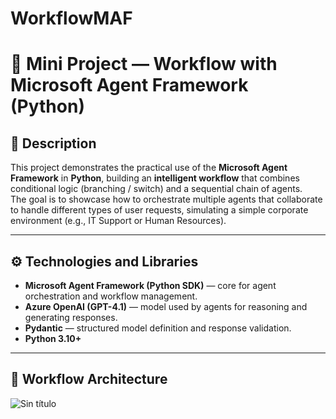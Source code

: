 # WorkflowMAF

# 🧠 Mini Project — Workflow with Microsoft Agent Framework (Python)

## 📘 Description

This project demonstrates the practical use of the **Microsoft Agent Framework** in **Python**, building an **intelligent workflow** that combines conditional logic (branching / switch) and a sequential chain of agents.  
The goal is to showcase how to orchestrate multiple agents that collaborate to handle different types of user requests, simulating a simple corporate environment (e.g., IT Support or Human Resources).

---

## ⚙️ Technologies and Libraries

- **Microsoft Agent Framework (Python SDK)** — core for agent orchestration and workflow management.  
- **Azure OpenAI (GPT-4.1)** — model used by agents for reasoning and generating responses.  
- **Pydantic** — structured model definition and response validation.  
- **Python 3.10+**  
---

## 🧩 Workflow Architecture

![Sin título](https://github.com/user-attachments/assets/032510ee-99c4-4516-b488-f94e85cf657c)
